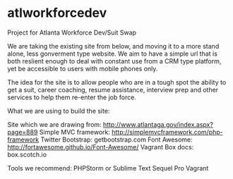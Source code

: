 # atlworkforcedev

Project for Atlanta Workforce Dev/Suit Swap

We are taking the existing site from below, and moving it to a more stand alone, less gonverment type website. We aim to have a simple url that is both reslient enough to deal with constant use from a CRM type platform, yet be accessible to users with mobile phones only. 

The idea for the site is to allow people who are in a tough spot the ability to get a suit, career coaching, resume assistance, interview prep and other services to help them re-enter the job force. 

What we are using to build the site:

Site which we are drawing from: http://www.atlantaga.gov/index.aspx?page=889
Simple MVC framework: http://simplemvcframework.com/php-framework
Twitter Bootstrap: getbootstrap.com
Font Awesome: http://fortawesome.github.io/Font-Awesome/
Vagrant Box docs: box.scotch.io

Tools we recommend:
PHPStorm or Sublime Text
Sequel Pro
Vagrant
